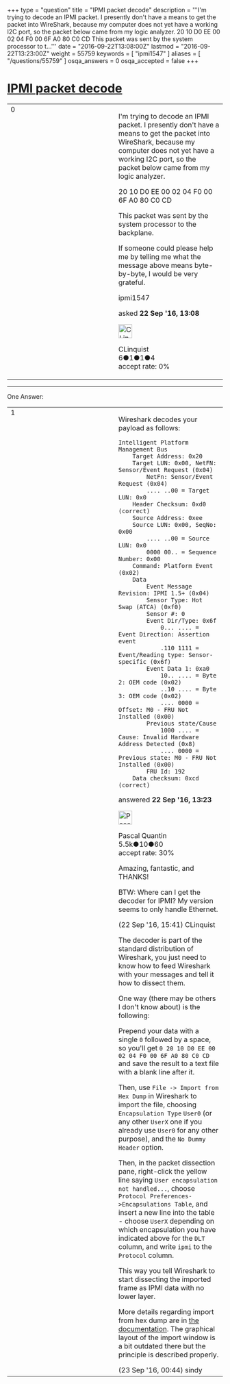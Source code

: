 +++
type = "question"
title = "IPMI packet decode"
description = '''I&#x27;m trying to decode an IPMI packet. I presently don&#x27;t have a means to get the packet into WireShark, because my computer does not yet have a working I2C port, so the packet below came from my logic analyzer. 20 10 D0 EE 00 02 04 F0 00 6F A0 80 C0 CD This packet was sent by the system processor to t...'''
date = "2016-09-22T13:08:00Z"
lastmod = "2016-09-22T13:23:00Z"
weight = 55759
keywords = [ "ipmi1547" ]
aliases = [ "/questions/55759" ]
osqa_answers = 0
osqa_accepted = false
+++

<div class="headNormal">

# [IPMI packet decode](/questions/55759/ipmi-packet-decode)

</div>

<div id="main-body">

<div id="askform">

<table id="question-table" style="width:100%;"><colgroup><col style="width: 50%" /><col style="width: 50%" /></colgroup><tbody><tr class="odd"><td style="width: 30px; vertical-align: top"><div class="vote-buttons"><div id="post-55759-score" class="post-score" title="current number of votes">0</div><div id="favorite-count" class="favorite-count"></div></div></td><td><div id="item-right"><div class="question-body"><p>I'm trying to decode an IPMI packet. I presently don't have a means to get the packet into WireShark, because my computer does not yet have a working I2C port, so the packet below came from my logic analyzer.</p><p>20 10 D0 EE 00 02 04 F0 00 6F A0 80 C0 CD</p><p>This packet was sent by the system processor to the backplane.</p><p>If someone could please help me by telling me what the message above means byte-by-byte, I would be very grateful.</p></div><div id="question-tags" class="tags-container tags">ipmi1547</div><div id="question-controls" class="post-controls"></div><div class="post-update-info-container"><div class="post-update-info post-update-info-user"><p>asked <strong>22 Sep '16, 13:08</strong></p><img src="https://secure.gravatar.com/avatar/a572cdae9835fe8d8a23fc95b95d4f3f?s=32&amp;d=identicon&amp;r=g" class="gravatar" width="32" height="32" alt="CLinquist&#39;s gravatar image" /><p>CLinquist<br />
<span class="score" title="6 reputation points">6</span><span title="1 badges"><span class="badge1">●</span><span class="badgecount">1</span></span><span title="1 badges"><span class="silver">●</span><span class="badgecount">1</span></span><span title="4 badges"><span class="bronze">●</span><span class="badgecount">4</span></span><br />
<span class="accept_rate" title="Rate of the user&#39;s accepted answers">accept rate:</span> <span title="CLinquist has no accepted answers">0%</span></p></div></div><div id="comments-container-55759" class="comments-container"></div><div id="comment-tools-55759" class="comment-tools"></div><div class="clear"></div><div id="comment-55759-form-container" class="comment-form-container"></div><div class="clear"></div></div></td></tr></tbody></table>

------------------------------------------------------------------------

<div class="tabBar">

<span id="sort-top"></span>

<div class="headQuestions">

One Answer:

</div>

</div>

<span id="55761"></span>

<div id="answer-container-55761" class="answer">

<table style="width:100%;"><colgroup><col style="width: 50%" /><col style="width: 50%" /></colgroup><tbody><tr class="odd"><td style="width: 30px; vertical-align: top"><div class="vote-buttons"><div id="post-55761-score" class="post-score" title="current number of votes">1</div></div></td><td><div class="item-right"><div class="answer-body"><p>Wireshark decodes your payload as follows:</p><pre><code>Intelligent Platform Management Bus
    Target Address: 0x20
    Target LUN: 0x00, NetFN: Sensor/Event Request (0x04)
        NetFn: Sensor/Event Request (0x04)
        .... ..00 = Target LUN: 0x0
    Header Checksum: 0xd0 (correct)
    Source Address: 0xee
    Source LUN: 0x00, SeqNo: 0x00
        .... ..00 = Source LUN: 0x0
        0000 00.. = Sequence Number: 0x00
    Command: Platform Event (0x02)
    Data
        Event Message Revision: IPMI 1.5+ (0x04)
        Sensor Type: Hot Swap (ATCA) (0xf0)
        Sensor #: 0
        Event Dir/Type: 0x6f
            0... .... = Event Direction: Assertion event
            .110 1111 = Event/Reading type: Sensor-specific (0x6f)
        Event Data 1: 0xa0
            10.. .... = Byte 2: OEM code (0x02)
            ..10 .... = Byte 3: OEM code (0x02)
            .... 0000 = Offset: M0 - FRU Not Installed (0x00)
        Previous state/Cause
            1000 .... = Cause: Invalid Hardware Address Detected (0x8)
            .... 0000 = Previous state: M0 - FRU Not Installed (0x00)
        FRU Id: 192
    Data checksum: 0xcd (correct)</code></pre></div><div class="answer-controls post-controls"></div><div class="post-update-info-container"><div class="post-update-info post-update-info-user"><p>answered <strong>22 Sep '16, 13:23</strong></p><img src="https://secure.gravatar.com/avatar/713f24fd877861260b71ecd455018625?s=32&amp;d=identicon&amp;r=g" class="gravatar" width="32" height="32" alt="Pascal%20Quantin&#39;s gravatar image" /><p>Pascal Quantin<br />
<span class="score" title="5544 reputation points"><span>5.5k</span></span><span title="10 badges"><span class="silver">●</span><span class="badgecount">10</span></span><span title="60 badges"><span class="bronze">●</span><span class="badgecount">60</span></span><br />
<span class="accept_rate" title="Rate of the user&#39;s accepted answers">accept rate:</span> <span title="Pascal Quantin has 92 accepted answers">30%</span></p></div></div><div id="comments-container-55761" class="comments-container"><span id="55767"></span><div id="comment-55767" class="comment"><div id="post-55767-score" class="comment-score"></div><div class="comment-text"><p>Amazing, fantastic, and THANKS!</p><p>BTW: Where can I get the decoder for IPMI? My version seems to only handle Ethernet.</p></div><div id="comment-55767-info" class="comment-info"><span class="comment-age">(22 Sep '16, 15:41)</span> CLinquist</div></div><span id="55771"></span><div id="comment-55771" class="comment"><div id="post-55771-score" class="comment-score"></div><div class="comment-text"><p>The decoder is part of the standard distribution of Wireshark, you just need to know how to feed Wireshark with your messages and tell it how to dissect them.</p><p>One way (there may be others I don't know about) is the following:</p><p>Prepend your data with a single <code>0</code> followed by a space, so you'll get <code>0 20 10 D0 EE 00 02 04 F0 00 6F A0 80 C0 CD</code> and save the result to a text file with a blank line after it.</p><p>Then, use <code>File -&gt; Import from Hex Dump</code> in Wireshark to import the file, choosing <code>Encapsulation Type</code> <code>User0</code> (or any other <code>UserX</code> one if you already use <code>User0</code> for any other purpose), and the <code>No Dummy Header</code> option.</p><p>Then, in the packet dissection pane, right-click the yellow line saying <code>User encapsulation not handled...</code>, choose <code>Protocol Preferences-&gt;Encapsulations Table</code>, and insert a new line into the table - choose <code>UserX</code> depending on which encapsulation you have indicated above for the <code>DLT</code> column, and write <code>ipmi</code> to the <code>Protocol</code> column.</p><p>This way you tell Wireshark to start dissecting the imported frame as IPMI data with no lower layer.</p><p>More details regarding import from hex dump are in <a href="https://www.wireshark.org/docs/wsug_html_chunked/ChIOImportSection.html">the documentation</a>. The graphical layout of the import window is a bit outdated there but the principle is described properly.</p></div><div id="comment-55771-info" class="comment-info"><span class="comment-age">(23 Sep '16, 00:44)</span> sindy</div></div></div><div id="comment-tools-55761" class="comment-tools"></div><div class="clear"></div><div id="comment-55761-form-container" class="comment-form-container"></div><div class="clear"></div></div></td></tr></tbody></table>

</div>

<div class="paginator-container-left">

</div>

</div>

</div>

